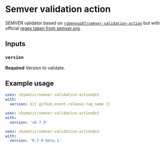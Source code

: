 # Semver validation action

SEMVER validator based on [`rubenesp87/semver-validation-action`](https://github.com/rubenesp87/semver-validation-action) but with official [regex taken from semver.org](https://semver.org/#is-there-a-suggested-regular-expression-regex-to-check-a-semver-string).

## Inputs

### `version`

**Required** Version to validate.

## Example usage

```yaml
uses: skymatic/semver-validation-action@v3
with:
  version: ${{ github.event.release.tag_name }}
```

```yaml
uses: skymatic/semver-validation-action@v3
with:
  version: 'v0.7.9'
```

```yaml
uses: skymatic/semver-validation-action@v3
with:
  version: '0.7.9-beta.1'
```
